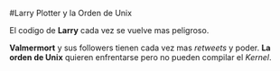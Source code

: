 #Larry Plotter y la Orden de Unix

El codigo de **Larry** cada vez se vuelve mas peligroso.

**Valmermort** y sus followers tienen cada vez mas *retweets* y poder.
**La orden de Unix** quieren enfrentarse pero no pueden compilar el *Kernel*.